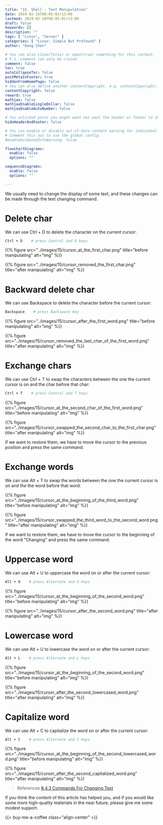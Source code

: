 ```yaml
---
title: "15. Shell - Text Manipulation"
date: 2019-02-16T08:05:01+13:00
lastmod: 2019-02-16T08:05:01+13:00
draft: false
keywords: []
description: ""
tags: [ "Linux", "Server" ]
categories: [ "Linux: Simple But Profound" ]
author: "Dong Chen"

# You can also close(false) or open(true) something for this content.
# P.S. comment can only be closed
comment: false
toc: true
autoCollapseToc: false
postMetaInFooter: true
hiddenFromHomePage: false
# You can also define another contentCopyright. e.g. contentCopyright: "This is another copyright."
contentCopyright: false
reward: true
mathjax: false
mathjaxEnableSingleDollar: false
mathjaxEnableAutoNumber: false

# You unlisted posts you might want not want the header or footer to show
hideHeaderAndFooter: false

# You can enable or disable out-of-date content warning for individual post.
# Comment this out to use the global config.
#enableOutdatedInfoWarning: false

flowchartDiagrams:
  enable: false
  options: ""

sequenceDiagrams: 
  enable: false
  options: ""

---
```


<!--more-->

We usually need to change the display of some text, and these changes can be made through the text changing command.

# Delete char

We can use Ctrl + D to delete the character on the current cursor:

```bash
Ctrl + D    # press Control and D keys
```

{{% figure src="../images/15/cursor_at_the_first_char.png" title="before manipulating" alt="img" %}}

{{% figure src="../images/15/cursor_removed_the_first_char.png" title="after manipulating" alt="img" %}}

# Backward delete char

We can use Backspace to delete the character before the current cursor:

```bash
Backspace    # press Backspace key
```

{{% figure src="../images/15/cursor_after_the_first_word.png" title="before manipulating" alt="img" %}}

{{% figure src="../images/15/cursor_removed_the_last_char_of_the_first_word.png" title="after manipulating" alt="img" %}}

# Exchange chars

We can use Ctrl + T to swap the characters between the one the current cursor is on and the char before that char:

```bash
Ctrl + T    # press Control and T keys
```

{{% figure src="../images/15/cursor_at_the_second_char_of_the_first_word.png" title="before manipulating" alt="img" %}}

{{% figure src="../images/15/cursor_swapped_the_second_char_to_the_first_char.png" title="after manipulating" alt="img" %}}

If we want to restore them, we have to move the cursor to the previous position and press the same command.

# Exchange words

We can use Alt + T to swap the words between the one the current cursor is on and the the word before that word:

{{% figure src="../images/15/cursor_at_the_beginning_of_the_third_word.png" title="before manipulating" alt="img" %}}

{{% figure src="../images/15/cursor_swapped_the_third_word_to_the_second_word.png" title="after manipulating" alt="img" %}}

If we want to restore them, we have to move the cursor to the beginning of the word "Changing" and press the same command.

# Uppercase word

We can use Alt + U to uppercase the word on or after the current cursor:

```bash
Alt + U    # press Alternate and U keys
```

{{% figure src="../images/15/cursor_at_the_beginning_of_the_second_word.png" title="before manipulating" alt="img" %}}

{{% figure src="../images/15/cursor_after_the_second_word.png" title="after manipulating" alt="img" %}}

# Lowercase word

We can use Alt + U to lowercase the word on or after the current cursor:

```bash
Alt + L    # press Alternate and L keys
```

{{% figure src="../images/15/cursor_at_the_beginning_of_the_second_word.png" title="before manipulating" alt="img" %}}

{{% figure src="../images/15/cursor_after_the_second_lowercased_word.png" title="after manipulating" alt="img" %}}

# Capitalize word

We can use Alt + C to capitalize the word on or after the current cursor:

```bash
Alt + C    # press Alternate and C keys
```

{{% figure src="../images/15/cursor_at_the_beginning_of_the_second_lowercased_word.png" title="before manipulating" alt="img" %}}

{{% figure src="../images/15/cursor_after_the_second_capitalized_word.png" title="after manipulating" alt="img" %}}

> References
> [8.4.3 Commands For Changing Text](https://www.gnu.org/software/bash/manual/html_node/Commands-For-Text.html#Commands-For-Text)

If you think the content of this article has helped you, and if you would like some more high-quality materials in the near future, please give me some modest support.

<!-- Buy Me a Coffee Button -->
{{< buy-me-a-coffee class="align-center" >}}
